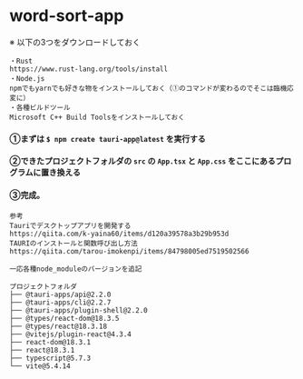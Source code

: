 # word-sort-app

※ 以下の3つをダウンロードしておく
```
・Rust
https://www.rust-lang.org/tools/install
・Node.js
npmでもyarnでも好きな物をインストールしておく（➀のコマンドが変わるのでそこは臨機応変に）
・各種ビルドツール
Microsoft C++ Build Toolsをインストールしておく
```

#### ➀まずは `$ npm create tauri-app@latest` を実行する
#### ➁できたプロジェクトフォルダの `src` の `App.tsx` と `App.css` をここにあるプログラムに置き換える
#### ➂完成。

```
参考
Tauriでデスクトップアプリを開発する
https://qiita.com/k-yaina60/items/d120a39578a3b29b953d
TAURIのインストールと関数呼び出し方法
https://qiita.com/tarou-imokenpi/items/84798005ed7519502566
```

```
一応各種node_moduleのバージョンを追記

プロジェクトフォルダ
├── @tauri-apps/api@2.2.0
├── @tauri-apps/cli@2.2.7
├── @tauri-apps/plugin-shell@2.2.0
├── @types/react-dom@18.3.5
├── @types/react@18.3.18
├── @vitejs/plugin-react@4.3.4
├── react-dom@18.3.1
├── react@18.3.1
├── typescript@5.7.3
└── vite@5.4.14
```
